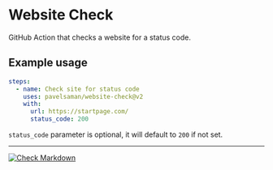 # Website Check

GitHub Action that checks a website for a status code.

## Example usage

```yaml
steps:
  - name: Check site for status code
    uses: pavelsaman/website-check@v2
    with:
      url: https://startpage.com/
      status_code: 200
```

`status_code` parameter is optional, it will default to `200` if not set.

---

[![Check Markdown](https://github.com/pavelsaman/website-check/actions/workflows/check-markdown.yml/badge.svg)](https://github.com/pavelsaman/website-check/actions/workflows/check-markdown.yml)

